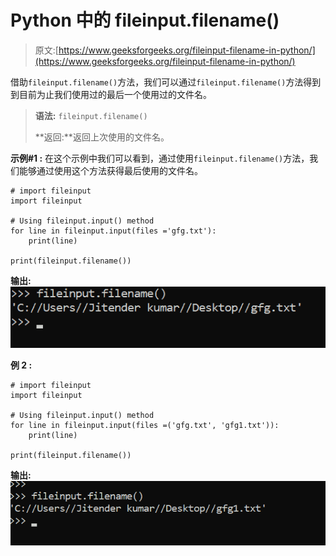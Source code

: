 # Python 中的 fileinput.filename()

> 原文:[https://www.geeksforgeeks.org/fileinput-filename-in-python/](https://www.geeksforgeeks.org/fileinput-filename-in-python/)

借助`fileinput.filename()`方法，我们可以通过`fileinput.filename()`方法得到到目前为止我们使用过的最后一个使用过的文件名。

> **语法:** `fileinput.filename()`
> 
> **返回:**返回上次使用的文件名。

**示例#1 :**
在这个示例中我们可以看到，通过使用`fileinput.filename()`方法，我们能够通过使用这个方法获得最后使用的文件名。

```
# import fileinput
import fileinput

# Using fileinput.input() method
for line in fileinput.input(files ='gfg.txt'):
    print(line)

print(fileinput.filename())
```

**输出:**
![](img/c14d2c44e9912f5b47ae130455d5d5cb.png)

**例 2 :**

```
# import fileinput
import fileinput

# Using fileinput.input() method
for line in fileinput.input(files =('gfg.txt', 'gfg1.txt')):
    print(line)

print(fileinput.filename())
```

**输出:**
![](img/84b7544dab870b163b482121d2264bb9.png)